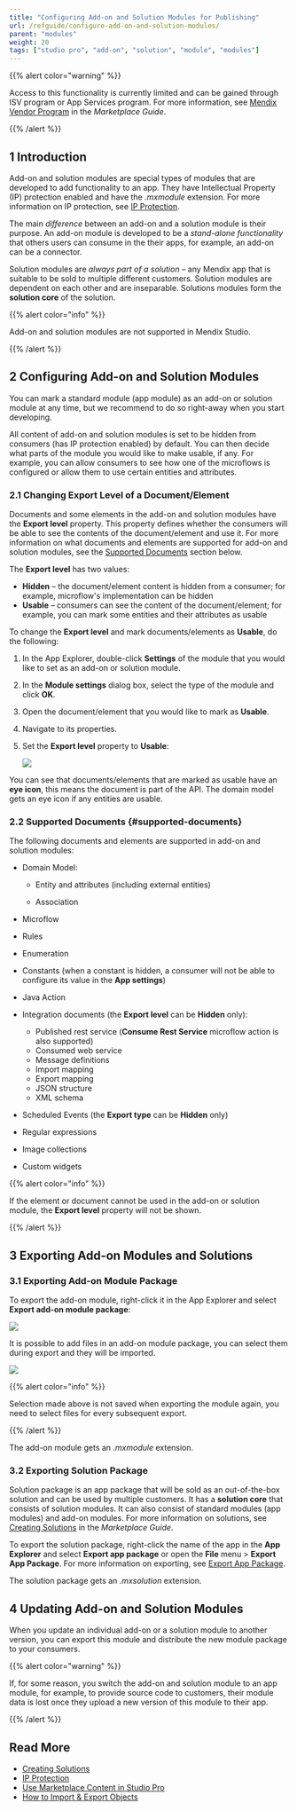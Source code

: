 ```yaml
---
title: "Configuring Add-on and Solution Modules for Publishing"
url: /refguide/configure-add-on-and-solution-modules/
parent: "modules"
weight: 20
tags: ["studio pro", "add-on", "solution", "module", "modules"]
---
```


{{% alert color="warning" %}}

Access to this functionality is currently limited and can be gained through ISV program or App Services program. For more information, see [Mendix Vendor Program](/appstore/creating-content/vendor-program/) in the *Marketplace Guide*.

{{% /alert %}}

## 1 Introduction

Add-on and solution modules are special types of modules that are developed to add functionality to an app. They have Intellectual Property (IP) protection enabled and have the *.mxmodule* extension. For more information on IP protection, see [IP Protection](/appstore/creating-content/sol-ip-protection/). 

The main *difference* between an add-on and a solution module is their purpose. An add-on module is developed to be a *stand-alone functionality* that others users can consume in the their apps, for example, an add-on can be a connector. 

Solution modules are *always part of a solution* – any Mendix app that is suitable to be sold to multiple different customers. Solution modules are dependent on each other and are inseparable. Solutions modules form the **solution core** of the solution. 

{{% alert color="info" %}}

Add-on and solution modules are not supported in Mendix Studio.

{{% /alert %}}

## 2 Configuring Add-on and Solution Modules

You can mark a standard module (app module) as an add-on or solution module at any time, but we recommend to do so right-away when you start developing. 

All content of add-on and solution modules is set to be hidden from consumers (has IP protection enabled) by default. You can then decide what parts of the module you would like to make usable, if any. For example, you can allow consumers to see how one of the microflows is configured or allow them to use certain entities and attributes. 

### 2.1 Changing Export Level of a Document/Element

Documents and some elements in the add-on and solution modules have the **Export level** property. This property defines whether the consumers will be able to see the contents of the document/element and use it. For more information on what documents and elements are supported for add-on and solution modules, see the [Supported Documents](#supported-documents) section below. 

The **Export level** has two values:

* **Hidden** – the document/element content is hidden from a consumer; for example, microflow's implementation can be hidden
* **Usable** – consumers can see the content of the document/element; for example, you can mark some entities and their attributes as usable

To change the **Export level** and mark documents/elements as **Usable**, do the following:

1. In the App Explorer, double-click **Settings** of the module that you would like to set as an add-on or solution module. 

2. In the **Module settings** dialog box, select the type of the module and click **OK**.

3. Open the document/element that you would like to mark as **Usable**.

2. Navigate to its properties.

3. Set the **Export level** property to **Usable**:

   ![](attachments/add-on-and-solution-modules/export-level-property.png)
   

You can see that documents/elements that are marked as usable have an **eye icon**, this means the document is part of the API. The domain model gets an eye icon if any entities are usable. 

### 2.2 Supported Documents {#supported-documents}

The following documents and elements are supported in add-on and solution modules:

* Domain Model:

    * Entity and attributes (including external entities)

    * Association
* Microflow
* Rules
* Enumeration
* Constants (when a constant is hidden, a consumer will not be able to configure its value in the **App settings**)
* Java Action
* Integration documents (the **Export level** can be **Hidden** only):

    * Published rest service (**Consume Rest Service** microflow action is also supported)
    * Consumed web service
    * Message definitions
    * Import mapping
    * Export mapping
    * JSON structure
    * XML schema
* Scheduled Events (the **Export type** can be **Hidden** only)
* Regular expressions
* Image collections
* Custom widgets

{{% alert color="info" %}}

If the element or document cannot be used in the add-on or solution module, the **Export level** property will not be shown. 

{{% /alert %}}

## 3 Exporting Add-on Modules and Solutions

### 3.1 Exporting Add-on Module Package

To export the add-on module, right-click it in the App Explorer and select **Export add-on module package**: 

![](attachments/add-on-and-solution-modules/export-add-on.png)

It is possible to add files in an add-on module package, you can select them during export and they will be imported. 

![](attachments/add-on-and-solution-modules/select-depencencies-add-on-export.png)

{{% alert color="info" %}}

Selection made above is not saved when exporting the module again, you need to select files for every subsequent export.

{{% /alert %}}

The add-on module gets an *.mxmodule* extension.

### 3.2 Exporting Solution Package

Solution package is an app package that will be sold as an out-of-the-box solution and can be used by multiple customers. It has a **solution core** that consists of solution modules. It can also consist of standard modules (app modules) and add-on modules. For more information on solutions, see [Creating Solutions](/appstore/creating-content/sol-solutions-guide/) in the *Marketplace Guide*.

To export the solution package, right-click the name of the app in the **App Explorer** and select **Export app package** or open the **File** menu > **Export App Package**. For more information on exporting, see [Export App Package](/refguide/export-project-package-dialog/).

The solution package gets an *.mxsolution* extension.

## 4 Updating Add-on and Solution Modules

When you update an individual add-on or a solution module to another version, you can export this module and distribute the new module package to your consumers. 

{{% alert color="warning" %}}

If, for some reason, you switch the add-on and solution module to an app module, for example, to provide source code to customers, their module data is lost once they upload a new version of this module to their app. 

{{% /alert %}}

## Read More

*  [Creating Solutions](/appstore/creating-content/sol-solutions-guide/)
* [IP Protection](/appstore/creating-content/sol-ip-protection/)
* [Use Marketplace Content in Studio Pro](/appstore/general/app-store-content/)
* [How to Import & Export Objects](/howto/integration/importing-and-exporting-objects/)

